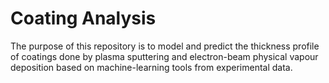 # Coating Analysis

The purpose of this repository is to model and predict the thickness profile of coatings done by plasma sputtering and electron-beam physical vapour deposition based on machine-learning tools from experimental data.
